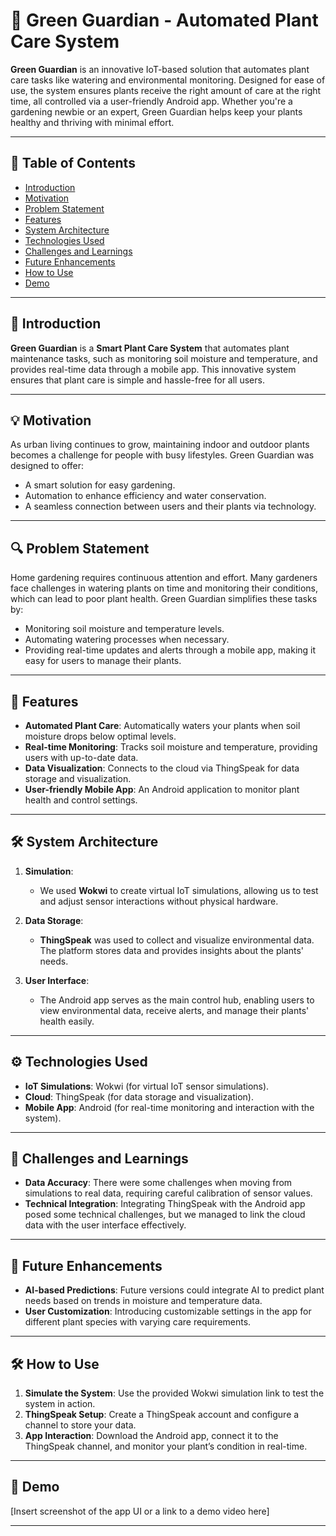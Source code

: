 # 🌱 Green Guardian - Automated Plant Care System

**Green Guardian** is an innovative IoT-based solution that automates plant care tasks like watering and environmental monitoring. Designed for ease of use, the system ensures plants receive the right amount of care at the right time, all controlled via a user-friendly Android app. Whether you're a gardening newbie or an expert, Green Guardian helps keep your plants healthy and thriving with minimal effort.

---

## 📜 Table of Contents
- [Introduction](#introduction)
- [Motivation](#motivation)
- [Problem Statement](#problem-statement)
- [Features](#features)
- [System Architecture](#system-architecture)
- [Technologies Used](#technologies-used)
- [Challenges and Learnings](#challenges-and-learnings)
- [Future Enhancements](#future-enhancements)
- [How to Use](#how-to-use)
- [Demo](#demo)

---

## 🌟 Introduction

**Green Guardian** is a **Smart Plant Care System** that automates plant maintenance tasks, such as monitoring soil moisture and temperature, and provides real-time data through a mobile app. This innovative system ensures that plant care is simple and hassle-free for all users.

---

## 💡 Motivation

As urban living continues to grow, maintaining indoor and outdoor plants becomes a challenge for people with busy lifestyles. Green Guardian was designed to offer:
- A smart solution for easy gardening.
- Automation to enhance efficiency and water conservation.
- A seamless connection between users and their plants via technology.

---

## 🔍 Problem Statement

Home gardening requires continuous attention and effort. Many gardeners face challenges in watering plants on time and monitoring their conditions, which can lead to poor plant health. Green Guardian simplifies these tasks by:
- Monitoring soil moisture and temperature levels.
- Automating watering processes when necessary.
- Providing real-time updates and alerts through a mobile app, making it easy for users to manage their plants.

---

## 🚀 Features

- **Automated Plant Care**: Automatically waters your plants when soil moisture drops below optimal levels.
- **Real-time Monitoring**: Tracks soil moisture and temperature, providing users with up-to-date data.
- **Data Visualization**: Connects to the cloud via ThingSpeak for data storage and visualization.
- **User-friendly Mobile App**: An Android application to monitor plant health and control settings.

---

## 🛠 System Architecture

1. **Simulation**:
   - We used **Wokwi** to create virtual IoT simulations, allowing us to test and adjust sensor interactions without physical hardware.

2. **Data Storage**:
   - **ThingSpeak** was used to collect and visualize environmental data. The platform stores data and provides insights about the plants' needs.

3. **User Interface**:
   - The Android app serves as the main control hub, enabling users to view environmental data, receive alerts, and manage their plants' health easily.

---

## ⚙️ Technologies Used

- **IoT Simulations**: Wokwi (for virtual IoT sensor simulations).
- **Cloud**: ThingSpeak (for data storage and visualization).
- **Mobile App**: Android (for real-time monitoring and interaction with the system).

---

## 🧠 Challenges and Learnings

- **Data Accuracy**: There were some challenges when moving from simulations to real data, requiring careful calibration of sensor values.
- **Technical Integration**: Integrating ThingSpeak with the Android app posed some technical challenges, but we managed to link the cloud data with the user interface effectively.

---

## 🌱 Future Enhancements

- **AI-based Predictions**: Future versions could integrate AI to predict plant needs based on trends in moisture and temperature data.
- **User Customization**: Introducing customizable settings in the app for different plant species with varying care requirements.

---

## 🛠 How to Use

1. **Simulate the System**: Use the provided Wokwi simulation link to test the system in action.
2. **ThingSpeak Setup**: Create a ThingSpeak account and configure a channel to store your data.
3. **App Interaction**: Download the Android app, connect it to the ThingSpeak channel, and monitor your plant’s condition in real-time.

---

## 🎥 Demo

[Insert screenshot of the app UI or a link to a demo video here]

---
